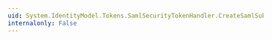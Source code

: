 ```yaml
---
uid: System.IdentityModel.Tokens.SamlSecurityTokenHandler.CreateSamlSubject(System.IdentityModel.Tokens.SecurityTokenDescriptor)
internalonly: False
---
```

